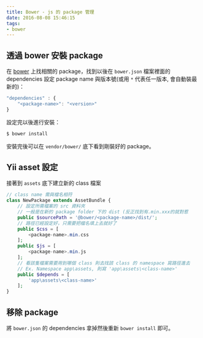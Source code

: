 ```yaml
---
title: Bower - js 的 package 管理
date: 2016-08-08 15:46:15
tags:
- bower
---
```



## 透過 bower 安裝 package

在 [bower](http://bower.io) 上找相關的 package，找到以後在 `bower.json` 檔案裡面的 dependencies 設定 package name 與版本號(或用 `*` 代表任一版本, 會自動裝最新的)：

<!-- more -->

~~~ js bower.json
"dependencies" : {
    "<package-name>": "<version>"
}
~~~

設定完以後進行安裝：

~~~ bash
$ bower install
~~~

安裝完後可以在 `vendor/bower/` 底下看到剛裝好的 package。

## Yii asset 設定

接著到 `assets` 底下建立新的 class 檔案

~~~ php assets/NewPackage.php
// class name 需與檔名相符
class NewPackage extends AssetBundle {
    // 設定所需檔案的 src 資料夾
    // 一般是在新的 package folder 下的 dist (反正找到有.min.xxx的就對惹
    public $sourcePath = '@bower/<package-name>/dist/';
    // 路徑已經設定好，只需要把檔名填上去就好了
    public $css = [
        <package-name>.min.css
    ];
    public $js = [
        <package-name>.min.js
    ];
    // 看該隻檔案需要用到哪個 class 則去找該 class 的 namespace 寫路徑進去
    // Ex. Namespace app\assets, 則寫 'app\assets\<class-name>'
    public $depends = [
        'app\assets\<class-name>'
    ];
}
~~~


## 移除 package

將 `bower.json` 的 dependencies 拿掉然後重新 `bower install` 即可。
